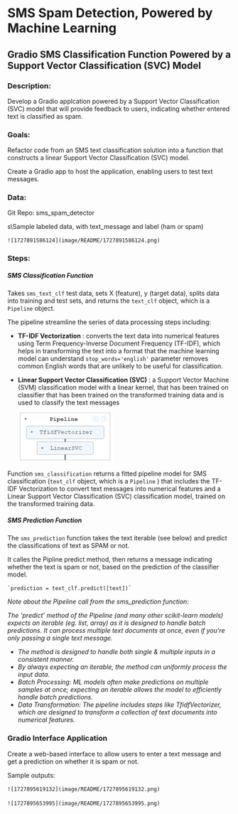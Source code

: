 # SMS Spam Detection, Powered by Machine Learning

## Gradio SMS Classification Function Powered by a Support Vector Classification (SVC) Model

### Description:

Develop a Gradio applcation powered by a Support Vector Classification (SVC) model that will provide feedback to users, indicating whether entered text is classified as spam.

### Goals:

Refactor code from an SMS text classification solution into a function that constructs a linear Support Vector Classification (SVC) model.

Create a Gradio app to host the application, enabling users to test text messages. 

### Data:

Git Repo: sms_spam_detector

s\Sample labeled data, with text_message and label (ham or spam)

    ![1727891586124](image/README/1727891586124.png)	

### Steps:

##### SMS Classification Function

Takes `sms_text_clf` test data, sets X (feature), y (target data), splits data into training and test sets, and returns the `text_clf` object, which is a `Pipeline` object.

The pipeline streamline the series of data processing steps including: 

* **TF-IDF Vectorization** : converts the text data into numerical features using Term Frequency-Inverse Document Frequency (TF-IDF), which helps in transforming the text into a format that the machine learning model can understand `stop_words='english'` parameter removes common English words that are unlikely to be useful for classification.
* **Linear Support Vector Classification (SVC)** : a Support Vector Machine (SVM) classification model with a linear kernel, that has been trained on classifier that has been trained on the transformed training data and is used to classify the text messages

    ![1727890503064](image/README/1727890503064.png)

Function  `sms_classification` returns a fitted pipeline model for SMS classification (`text_clf` object, which is a `Pipeline` ) that includes the TF-IDF Vectorization to convert text messages into numerical features and a Linear Support Vector Classification (SVC) classification model, trained on the transformed training data.

##### SMS Prediction Function

The `sms_prediction` function takes the text iterable (see below) and predict the classifications of text as SPAM or not.

It calles the Pipline predict method, then returns a message indicating whether the text is spam or not, based on the prediction of the classifier model.

    `prediction = text_clf.predict([text])`

*Note about the Pipeline call from the sms_prediction function:*

*The 'predict' method of the Pipeline (and many other scikit-learn models) expects an iterable (eg. list, array) as it is designed to handle batch predictions. It can process multiple text documents at once, even if you're only passing a single text message.*

* *The method is designed to handle both single & multiple inputs in a consistent manner.*
* *By always expecting an iterable, the method can uniformly process the input data.*
* *Batch Processing: ML models often make predictions on multiple samples at once; expecting an iterable allows the model to efficiently handle batch predictions.*
* *Data Transformation: The pipeline includes steps like TfidfVectorizer, which are designed to transform a collection of text documents into numerical features.*


### Gradio Interface Application

Create a web-based interface to allow users to enter a text message and get a prediction on whether it is spam or not. 

Sample outputs:

    ![1727895619132](image/README/1727895619132.png)

    ![1727895653995](image/README/1727895653995.png)







```markdown

```
